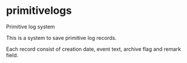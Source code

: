 # primitivelogs
Primitive log system

This is a system to save primitive log records. 

Each record consist of creation date, event text, archive flag and remark field.
